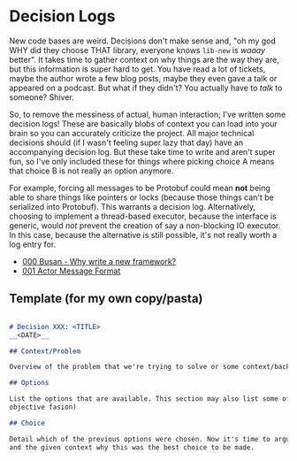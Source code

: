 # Decision Logs

New code bases are weird. Decisions don't make sense and, "oh my god WHY did they choose THAT
library, everyone knows `lib-new` is _waaay_ better". It takes time to gather context on why things
are the way they are, but this information is super hard to get. You have read a lot of tickets,
maybe the author wrote a few blog posts, maybe they even gave a talk or appeared on a podcast. But
what if they didn't? You actually have to _talk_ to someone? Shiver.

So, to remove the messiness of actual, human interaction; I've written some decision logs! These
are basically blobs of context you can load into your brain so you can accurately criticize the
project. All major technical decisions should (if I wasn't feeling super lazy that day) have an
accompanying decision log. But these take time to write and aren't super fun, so I've only included
these for things where picking choice A means that choice B is not really an option anymore.

For example, forcing all messages to be Protobuf could mean __not__ being able to share things like
pointers or locks (because those things can't be serialized into Protobuf). This warrants a decision
log. Alternatively, choosing to implement a thread-based executor, because the interface is generic,
would _not_ prevent the creation of say a non-blocking IO executor. In this case, because the
alternative is still possible, it's not really worth a log entry for.

  + [000 Busan - Why write a new framework?](https://github.com/JohnMurray/busan/blob/main/decisions/000-busan.md)
  + [001 Actor Message Format](https://github.com/JohnMurray/busan/blob/main/decisions/001-message-format.md)


## Template (for my own copy/pasta)

```markdown

# Decision XXX: <TITLE>
__<DATE>__

## Context/Problem

Overview of the problem that we're trying to solve or some context/background information

## Options

List the options that are available. This section may also list some of the pros and cons (in an
objective fasion)

## Choice

Detail which of the previous options were chosen. Now it's time to argue based on the pros and cons
and the given context why this was the best choice to be made.

```
